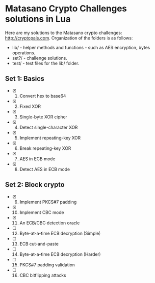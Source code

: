 # Matasano Crypto Challenges solutions in LuaHere are my solutions to the Matasano crypto challenges: http://cryptopals.com. Organization of the folders is as follows:- lib/ - helper methods and functions - such as AES encryption, bytes operations.- set?/ - challenge solutions.- test/ - test files for the lib/ folder.Set 1: Basics-------------- [x] 1. Convert hex to base64- [x] 2. Fixed XOR- [x] 3. Single-byte XOR cipher- [x] 4. Detect single-character XOR- [x] 5. Implement repeating-key XOR- [x] 6. Break repeating-key XOR- [x] 7. AES in ECB mode- [x] 8. Detect AES in ECB modeSet 2: Block crypto-------------------- [x] 9. Implement PKCS#7 padding- [x] 10. Implement CBC mode- [x] 11. An ECB/CBC detection oracle- [ ] 12. Byte-at-a-time ECB decryption (Simple)- [ ] 13. ECB cut-and-paste- [ ] 14. Byte-at-a-time ECB decryption (Harder)- [ ] 15. PKCS#7 padding validation- [ ] 16. CBC bitflipping attacks